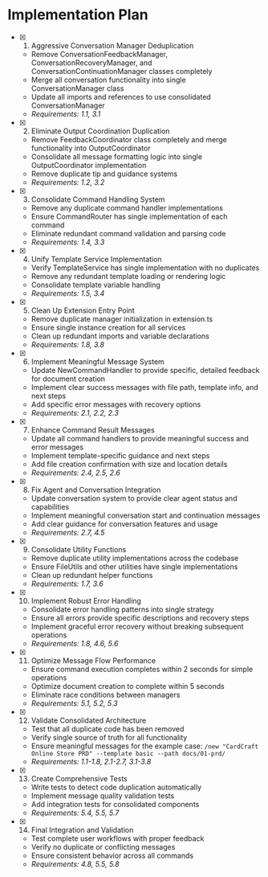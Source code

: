 # Implementation Plan

- [x] 1. Aggressive Conversation Manager Deduplication


  - Remove ConversationFeedbackManager, ConversationRecoveryManager, and ConversationContinuationManager classes completely
  - Merge all conversation functionality into single ConversationManager class
  - Update all imports and references to use consolidated ConversationManager
  - _Requirements: 1.1, 3.1_

- [x] 2. Eliminate Output Coordination Duplication


  - Remove FeedbackCoordinator class completely and merge functionality into OutputCoordinator
  - Consolidate all message formatting logic into single OutputCoordinator implementation
  - Remove duplicate tip and guidance systems
  - _Requirements: 1.2, 3.2_

- [x] 3. Consolidate Command Handling System


  - Remove any duplicate command handler implementations
  - Ensure CommandRouter has single implementation of each command
  - Eliminate redundant command validation and parsing code
  - _Requirements: 1.4, 3.3_

- [x] 4. Unify Template Service Implementation


  - Verify TemplateService has single implementation with no duplicates
  - Remove any redundant template loading or rendering logic
  - Consolidate template variable handling
  - _Requirements: 1.5, 3.4_

- [x] 5. Clean Up Extension Entry Point


  - Remove duplicate manager initialization in extension.ts
  - Ensure single instance creation for all services
  - Clean up redundant imports and variable declarations
  - _Requirements: 1.8, 3.8_

- [x] 6. Implement Meaningful Message System


  - Update NewCommandHandler to provide specific, detailed feedback for document creation
  - Implement clear success messages with file path, template info, and next steps
  - Add specific error messages with recovery options
  - _Requirements: 2.1, 2.2, 2.3_

- [x] 7. Enhance Command Result Messages


  - Update all command handlers to provide meaningful success and error messages
  - Implement template-specific guidance and next steps
  - Add file creation confirmation with size and location details
  - _Requirements: 2.4, 2.5, 2.6_

- [x] 8. Fix Agent and Conversation Integration



  - Update conversation system to provide clear agent status and capabilities
  - Implement meaningful conversation start and continuation messages
  - Add clear guidance for conversation features and usage
  - _Requirements: 2.7, 4.5_

- [x] 9. Consolidate Utility Functions


  - Remove duplicate utility implementations across the codebase
  - Ensure FileUtils and other utilities have single implementations
  - Clean up redundant helper functions
  - _Requirements: 1.7, 3.6_

- [x] 10. Implement Robust Error Handling


  - Consolidate error handling patterns into single strategy
  - Ensure all errors provide specific descriptions and recovery steps
  - Implement graceful error recovery without breaking subsequent operations
  - _Requirements: 1.8, 4.6, 5.6_

- [x] 11. Optimize Message Flow Performance


  - Ensure command execution completes within 2 seconds for simple operations
  - Optimize document creation to complete within 5 seconds
  - Eliminate race conditions between managers
  - _Requirements: 5.1, 5.2, 5.3_

- [x] 12. Validate Consolidated Architecture




  - Test that all duplicate code has been removed
  - Verify single source of truth for all functionality
  - Ensure meaningful messages for the example case: `/new "CardCraft Online Store PRD" --template basic --path docs/01-prd/`
  - _Requirements: 1.1-1.8, 2.1-2.7, 3.1-3.8_

- [x] 13. Create Comprehensive Tests


  - Write tests to detect code duplication automatically
  - Implement message quality validation tests
  - Add integration tests for consolidated components
  - _Requirements: 5.4, 5.5, 5.7_

- [x] 14. Final Integration and Validation



  - Test complete user workflows with proper feedback
  - Verify no duplicate or conflicting messages
  - Ensure consistent behavior across all commands
  - _Requirements: 4.8, 5.5, 5.8_